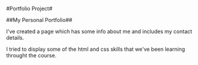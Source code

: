 #Portfolio Project#

##My Personal Portfolio##

I've created a page which has some info about me and includes my contact details.

I tried to display some of the html and css skills that we've been learning throught the course.